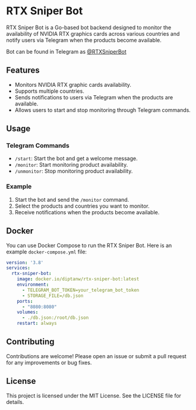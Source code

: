 # RTX Sniper Bot

RTX Sniper Bot is a Go-based bot backend designed to monitor the availability of NVIDIA RTX graphics cards across various countries and notify users via Telegram when the products become available.

Bot can be found in Telegram as [@RTXSniperBot](https://t.me/RTXSniperBot)

## Features

- Monitors NVIDIA RTX graphic cards availability.
- Supports multiple countries.
- Sends notifications to users via Telegram when the products are available.
- Allows users to start and stop monitoring through Telegram commands.

## Usage

### Telegram Commands

- `/start`: Start the bot and get a welcome message.
- `/monitor`: Start monitoring product availability.
- `/unmonitor`: Stop monitoring product availability.

### Example

1. Start the bot and send the `/monitor` command.
2. Select the products and countries you want to monitor.
3. Receive notifications when the products become available.

## Docker

You can use Docker Compose to run the RTX Sniper Bot. Here is an example `docker-compose.yml` file:

```yaml
version: '3.8'
services:
  rtx-sniper-bot:
    image: docker.io/diptanw/rtx-sniper-bot:latest
    environment:
      - TELEGRAM_BOT_TOKEN=your_telegram_bot_token
      - STORAGE_FILE=/db.json
    ports:
      - "8080:8080"
    volumes:
      - ./db.json:/root/db.json
    restart: always
```

## Contributing

Contributions are welcome! Please open an issue or submit a pull request for any improvements or bug fixes.

## License

This project is licensed under the MIT License. See the LICENSE file for details.
